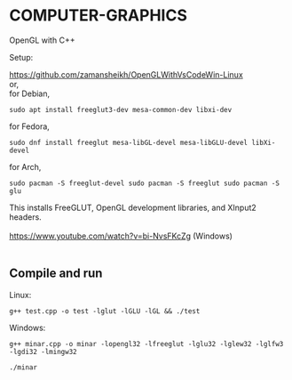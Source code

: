 # COMPUTER-GRAPHICS
OpenGL with C++

Setup:

https://github.com/zamansheikh/OpenGLWithVsCodeWin-Linux<br/>
or,<br/>
for Debian,
```
sudo apt install freeglut3-dev mesa-common-dev libxi-dev
```
for Fedora,
```
sudo dnf install freeglut mesa-libGL-devel mesa-libGLU-devel libXi-devel
```
for Arch,
```
sudo pacman -S freeglut-devel sudo pacman -S freeglut sudo pacman -S glu
```
This installs FreeGLUT, OpenGL development libraries, and XInput2 headers.<br/><br/>
https://www.youtube.com/watch?v=bi-NvsFKcZg (Windows)
<br/><br/>
## Compile and run 
Linux:
```
g++ test.cpp -o test -lglut -lGLU -lGL && ./test
```
Windows:
```
g++ minar.cpp -o minar -lopengl32 -lfreeglut -lglu32 -lglew32 -lglfw3 -lgdi32 -lmingw32
```
```
./minar
```
